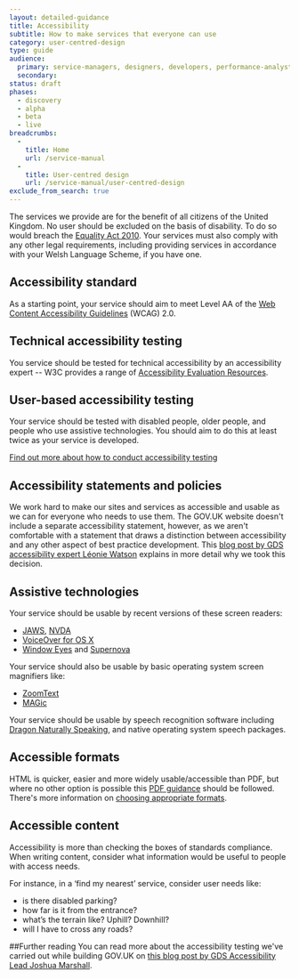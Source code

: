 ```yaml
---
layout: detailed-guidance
title: Accessibility
subtitle: How to make services that everyone can use
category: user-centred-design
type: guide
audience:
  primary: service-managers, designers, developers, performance-analysts, qa, content-designers
  secondary:
status: draft
phases:
  - discovery
  - alpha
  - beta
  - live
breadcrumbs:
  -
    title: Home
    url: /service-manual
  -
    title: User-centred design
    url: /service-manual/user-centred-design
exclude_from_search: true
---
```


The services we provide are for the benefit of all citizens of the United Kingdom. No user should be excluded on the basis of disability. To do so would breach the [Equality Act 2010](http://www.legislation.gov.uk/ukpga/2010/15/contents). Your services must also comply with any other legal requirements, including providing services in accordance with your Welsh Language Scheme, if you have one.

## Accessibility standard

As a starting point, your service should aim to meet Level AA of the [Web Content Accessibility Guidelines](http://www.w3.org/WAI/intro/wcag.php) (WCAG) 2.0.

## Technical accessibility testing

You service should be tested for technical accessibility by an accessibility expert -- W3C provides a range of [Accessibility Evaluation Resources](http://www.w3.org/WAI/eval/Overview.html).

## User-based accessibility testing

Your service should be tested with disabled people, older people, and people who use assistive technologies. You should aim to do this at least twice as your service is developed.

[Find out more about how to conduct accessibility testing](/service-manual/user-centred-design/user-research/accessibility-testing.html)


## Accessibility statements and policies

We work hard to make our sites and services as accessible and usable as we can for everyone who needs to use them. The GOV.UK website doesn't include a separate accessibility statement, however, as we aren't comfortable with a statement that draws a distinction between accessibility and any other aspect of best practice development. This [blog post by GDS accessibility expert Léonie Watson](https://gds.blog.gov.uk/2013/02/11/beyond-box-ticking/) explains in more detail why we took this decision.


## Assistive technologies

Your service should be usable by recent versions of these screen readers:

* [JAWS](http://www.freedomscientific.com/Products/Blindness/JAWS), [NVDA](http://www.nvaccess.org/)
* [VoiceOver for OS X](https://www.apple.com/accessibility/osx/voiceover/)
* [Window Eyes](http://www.gwmicro.com/Window-Eyes/) and [Supernova](http://www.yourdolphin.co.uk/productdetail.asp?id=5)

Your service should also be usable by basic operating system screen magnifiers like:

* [ZoomText](http://www.aisquared.com/zoomtext/)
* [MAGic](http://www.freedomscientific.com/Products/LowVIsion/MAGic)

Your service should be usable by speech recognition software including [Dragon Naturally Speaking](http://www.nuance.com/dragon/index.htm), and native operating system speech packages.


## Accessible formats

HTML is quicker, easier and more widely usable/accessible than PDF, but where no other option is possible this [PDF guidance](/service-manual/user-centred-design/resources/creating-accessible-PDFs.html) should be followed. There's more information on [choosing appropriate formats](/service-manual/user-centred-design/choosing-appropriate-formats.html).


## Accessible content

Accessibility is more than checking the boxes of standards compliance. When writing content, consider what information would be useful to people with access needs.

For instance, in a ‘find my nearest’ service, consider user needs like: 

* is there disabled parking? 
* how far is it from the entrance? 
* what’s the terrain like? Uphill? Downhill? 
* will I have to cross any roads? 


##Further reading
You can read more about the accessibility testing we've carried out while building GOV.UK on [this blog post by GDS Accessibility Lead Joshua Marshall](https://gds.blog.gov.uk/2012/01/20/user-testing-accessibility/).
